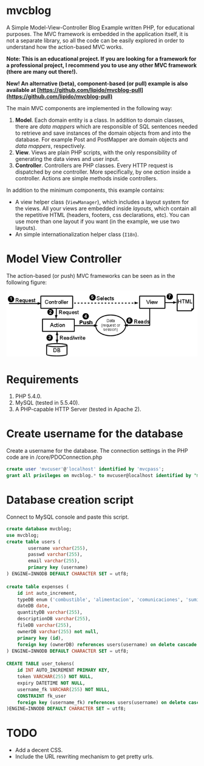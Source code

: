 
mvcblog
=======

A Simple Model-View-Controller Blog Example written PHP, for educational
purposes. The MVC framework is embedded in the application itself, it is not a
separate library, so all the code can be easily explored in order to understand
how the action-based MVC works.

**Note: This is an educational project. If you are looking for a framework for a
professional project, I recommend you to use any other MVC framework (there
are many out there!).**

**New! An alternative (beta), component-based (or pull) example is also
available at
[https://github.com/lipido/mvcblog-pull](https://github.com/lipido/mvcblog-pull)**

The main MVC components are implemented in the following way:

1. **Model**. Each domain entity is a class. In addition to domain classes,
there are _data mappers_ which are responsible of SQL sentences needed to
retrieve and save instances of the domain objects from and into the database.
For example Post and PostMapper are domain objects and _data mappers_,
respectively.
2. **View**. Views are plain PHP scripts, with the only responsibility of
generating the data views and user input.
3. **Controller**. Controllers are PHP classes. Every HTTP request is dispatched
by one controller. More specifically, by one _action_ inside a controller.
Actions are simple methods inside controllers.

In addition to the minimum components, this example contains:

- A view helper class (`ViewManager`), which includes a layout system for the
views. All your views are embedded inside _layouts_, which contain all the
repetitive HTML (headers, footers, css declarations, etc). You can use more
than one layout if you want (in the example, we use two layouts).
- An simple internationalization helper class (`I18n`).

# Model View Controller
The action-based (or push) MVC frameworks can be seen as in the following figure:

![mvc-model](mvc.png)

# Requirements
1. PHP 5.4.0.
2. MySQL (tested in 5.5.40).
3. A PHP-capable HTTP Server (tested in Apache 2).

# Create username for the database
Create a username for the database. The connection settings in the PHP code are
in /core/PDOConnection.php
```sql
create user 'mvcuser'@'localhost' identified by 'mvcpass';
grant all privileges on mvcblog.* to mvcuser@localhost identified by "mvcpass";
```

# Database creation script
Connect to MySQL console and paste this script.
```sql
create database mvcblog;
use mvcblog;
create table users (
		username varchar(255),
		passwd varchar(255),
		email varchar(255),
		primary key (username)
) ENGINE=INNODB DEFAULT CHARACTER SET = utf8;

create table expenses (
	id int auto_increment,
	typeDB enum ('combustible', 'alimentacion', 'comunicaciones', 'suministros', 'ocio'),
	dateDB date,
	quantityDB varchar(255),
	descriptionDB varchar(255),
	fileDB varchar(255),
	ownerDB varchar(255) not null,
	primary key (id),
	foreign key (ownerDB) references users(username) on delete cascade
) ENGINE=INNODB DEFAULT CHARACTER SET = utf8;

CREATE TABLE user_tokens(
	id INT AUTO_INCREMENT PRIMARY KEY, 
	token VARCHAR(255) NOT NULL, 
	expiry DATETIME NOT NULL, 
	username_fk VARCHAR(255) NOT NULL, 
	CONSTRAINT fk_user 
	foreign key (username_fk) references users(username) on delete cascade 
)ENGINE=INNODB DEFAULT CHARACTER SET = utf8;


```

# TODO

- Add a decent CSS.
- Include the URL rewriting mechanism to get pretty urls.
